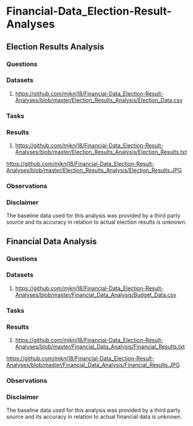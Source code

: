 # Financial-Data_Election-Result-Analyses

## Election Results Analysis 



### Questions



### Datasets

1. https://github.com/mjknj18/Financial-Data_Election-Result-Analyses/blob/master/Election_Results_Analysis/Election_Data.csv

### Tasks



### Results

1. https://github.com/mjknj18/Financial-Data_Election-Result-Analyses/blob/master/Election_Results_Analysis/Election_Results.txt

https://github.com/mjknj18/Financial-Data_Election-Result-Analyses/blob/master/Election_Results_Analysis/Election_Results.JPG

### Observations



### Disclaimer

The baseline data used for this analysis was provided by a third party source and its accuracy in relation to actual election results is unknown.

## Financial Data Analysis 



### Questions



### Datasets

1. https://github.com/mjknj18/Financial-Data_Election-Result-Analyses/blob/master/Financial_Data_Analysis/Budget_Data.csv

### Tasks



### Results

1. https://github.com/mjknj18/Financial-Data_Election-Result-Analyses/blob/master/Financial_Data_Analysis/Financial_Results.txt

https://github.com/mjknj18/Financial-Data_Election-Result-Analyses/blob/master/Financial_Data_Analysis/Financial_Results.JPG

### Observations



### Disclaimer

The baseline data used for this analysis was provided by a third party source and its accuracy in relation to actual financial data is unknown.